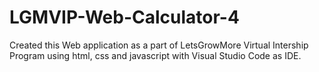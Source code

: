 # LGMVIP-Web-Calculator-4
Created this Web application as a part of LetsGrowMore Virtual Intership Program using html, css and javascript with Visual Studio Code as IDE.
